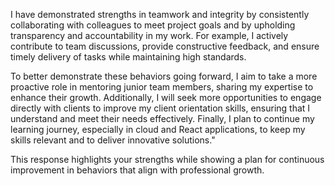 I have demonstrated strengths in teamwork and integrity by consistently collaborating with colleagues to meet project goals and by upholding transparency and accountability in my work. For example, I actively contribute to team discussions, provide constructive feedback, and ensure timely delivery of tasks while maintaining high standards.

To better demonstrate these behaviors going forward, I aim to take a more proactive role in mentoring junior team members, sharing my expertise to enhance their growth. Additionally, I will seek more opportunities to engage directly with clients to improve my client orientation skills, ensuring that I understand and meet their needs effectively. Finally, I plan to continue my learning journey, especially in cloud and React applications, to keep my skills relevant and to deliver innovative solutions."

This response highlights your strengths while showing a plan for continuous improvement in behaviors that align with professional growth.
